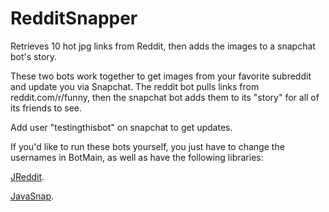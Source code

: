 # RedditSnapper
Retrieves 10 hot jpg links from Reddit, then adds the images to a snapchat bot's story.

These two bots work together to get images from your favorite subreddit and update
you via Snapchat. The reddit bot pulls links from reddit.com/r/funny, then the
snapchat bot adds them to its "story" for all of its friends to see.

Add user "testingthisbot" on snapchat to get updates.

If you'd like to run these bots yourself, you just have to change the usernames in
BotMain, as well as have the following libraries:

[JReddit](https://github.com/karan/jReddit).

[JavaSnap](https://github.com/hatboysam/JavaSnap).
